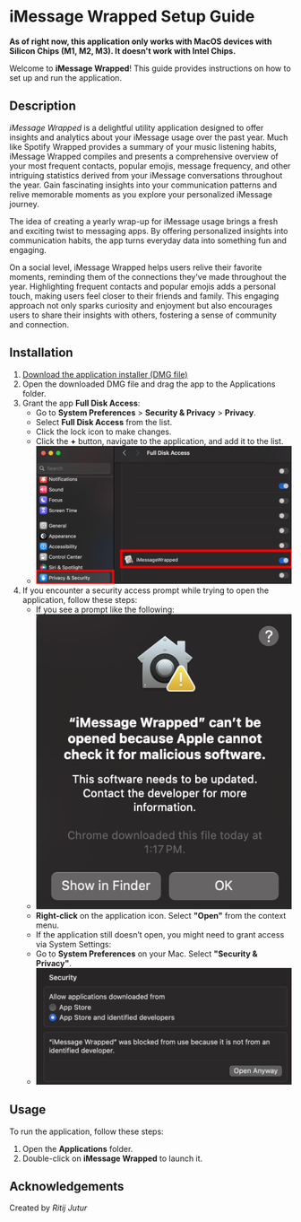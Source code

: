# iMessage Wrapped Setup Guide

**As of right now, this application only works with MacOS devices with Silicon Chips (M1, M2, M3). It doesn't work with Intel Chips.**

Welcome to **iMessage Wrapped**! This guide provides instructions on how to set up and run the application.

## Description

*iMessage Wrapped* is a delightful utility application designed to offer insights and analytics about your iMessage usage over the past year. Much like Spotify Wrapped provides a summary of your music listening habits, iMessage Wrapped compiles and presents a comprehensive overview of your most frequent contacts, popular emojis, message frequency, and other intriguing statistics derived from your iMessage conversations throughout the year. Gain fascinating insights into your communication patterns and relive memorable moments as you explore your personalized iMessage journey.

The idea of creating a yearly wrap-up for iMessage usage brings a fresh and exciting twist to messaging apps. By offering personalized insights into communication habits, the app turns everyday data into something fun and engaging.

On a social level, iMessage Wrapped helps users relive their favorite moments, reminding them of the connections they've made throughout the year. Highlighting frequent contacts and popular emojis adds a personal touch, making users feel closer to their friends and family. This engaging approach not only sparks curiosity and enjoyment but also encourages users to share their insights with others, fostering a sense of community and connection.

## Installation

1. [Download the application installer (DMG file)](https://drive.google.com/file/d/1VaI1dc6_OKJSrgbNHQzqWI8WUKrvVLkN/view?usp=sharing)
2. Open the downloaded DMG file and drag the app to the Applications folder.
3. Grant the app **Full Disk Access**:
   - Go to **System Preferences** > **Security & Privacy** > **Privacy**.
   - Select **Full Disk Access** from the list.
   - Click the lock icon to make changes.
   - Click the **+** button, navigate to the application, and add it to the list.
   - ![Disk Access Image](diskaccess.png)
4. If you encounter a security access prompt while trying to open the application, follow these steps:
   - If you see a prompt like the following:
   - ![PopUp Image](PopUp.png)
   - **Right-click** on the application icon. Select **"Open"** from the context menu.
   - If the application still doesn’t open, you might need to grant access via System Settings:
   - Go to **System Preferences** on your Mac. Select **"Security & Privacy"**.
   - ![Security Image](Security.png)


## Usage

To run the application, follow these steps:

1. Open the **Applications** folder.
2. Double-click on **iMessage Wrapped** to launch it.

## Acknowledgements

Created by *Ritij Jutur*
